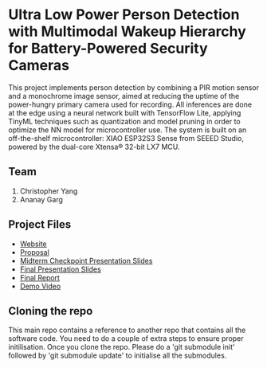 # Ultra Low Power Person Detection with Multimodal Wakeup Hierarchy for Battery-Powered Security Cameras
This project implements person detection by combining a PIR motion sensor and a monochrome image sensor, aimed at reducing the uptime of the power-hungry primary camera used for recording. All inferences are done at the edge using a neural network built with TensorFlow Lite, applying TinyML techniques such as quantization and model pruning in order to optimize the NN model for microcontroller use. The system is built on an off-the-shelf microcontroller: XIAO ESP32S3 Sense from SEEED Studio, powered by the dual-core Xtensa® 32-bit LX7 MCU.

## Team
1. Christopher Yang
2. Ananay Garg

## Project Files

* [Website](https://ananayg.github.io/multimodal_intrusion_detection/)
* [Proposal](https://ananayg.github.io/multimodal_intrusion_detection/proposal)
* [Midterm Checkpoint Presentation Slides](https://docs.google.com/presentation/d/1T94JXZVgJFIabmHr8B4qjJHL0yj9VK4nZ_z1BhGEb8g/edit?usp=sharing)
* [Final Presentation Slides](https://docs.google.com/presentation/d/1U2bdHlef-A1cob_oj03bhjhw77Q7Prq9A0cpEgVMt5c/edit?usp=sharing)
* [Final Report](https://ananayg.github.io/multimodal_intrusion_detection/report)
* [Demo Video](https://www.youtube.com/watch?v=8JuSE7JUu0g&t=1s&ab_channel=AnanayGarg)

## Cloning the repo

This main repo contains a reference to another repo that contains all the software code. You need to do a couple of extra steps to ensure proper initilisation.
Once you clone the repo. Please do a 'git submodule init' followed by 'git submodule update' to initialise all the submodules.
